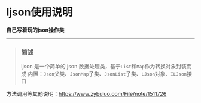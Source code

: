 # ljson使用说明
**自己写着玩的json操作类**

---

> ### 简述
> ljson 是一个简单的 json 数据处理类，基于`List`和`Map`作为转换对象封装而成
内置：`Json`父类、`JsonMap`子类、`JsonList`子类、`LJson`对象、`ILJson`接口

方法调用等其他说明：https://www.zybuluo.com/File/note/1511726

